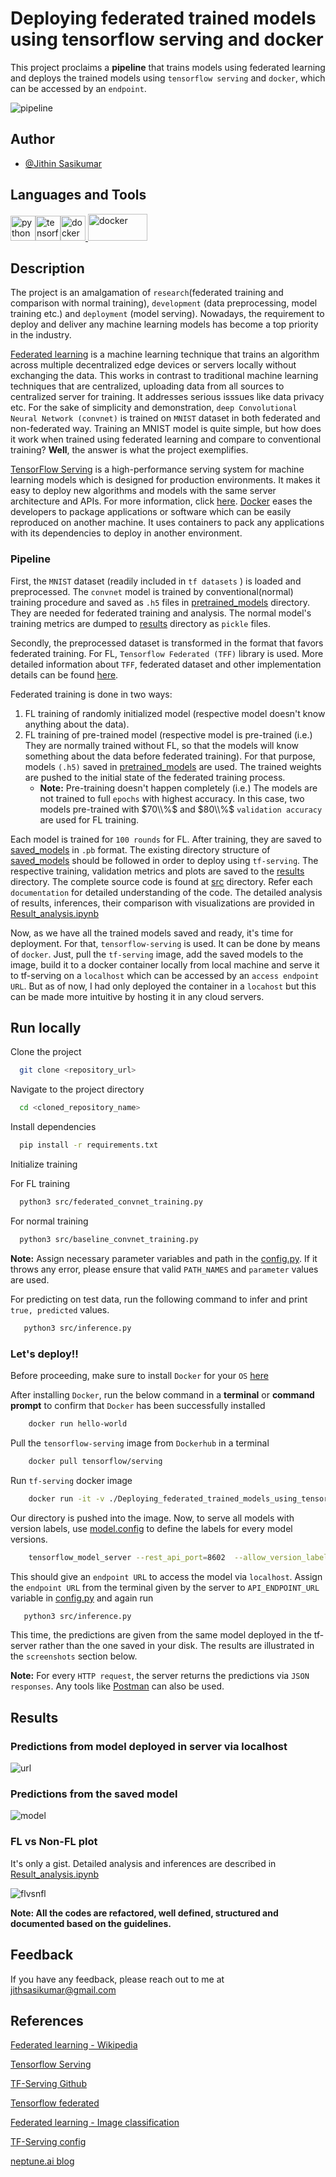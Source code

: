 # Deploying federated trained models using tensorflow serving and docker

This project proclaims a **pipeline** that trains models using federated learning and deploys the trained models using `tensorflow serving` and `docker`, which can be accessed by an `endpoint`.

![pipeline](./images/pipeline.jpeg)

## Author

- [@Jithin Sasikumar](https://www.github.com/Jithsaavvy)

<h2 align="left">Languages and Tools</h2>
<p align="left"><a href="https://www.python.org" target="_blank" rel="noreferrer"><img src="https://raw.githubusercontent.com/devicons/devicon/master/icons/python/python-original.svg" alt="python" width="40" height="40"/></a><a href="https://www.tensorflow.org" target="_blank" rel="noreferrer"><img src="https://www.vectorlogo.zone/logos/tensorflow/tensorflow-icon.svg" alt="tensorflow" width="40" height="40"/></a><a href="https://www.docker.com/" target="_blank" rel="noreferrer"><img src="https://raw.githubusercontent.com/devicons/devicon/master/icons/docker/docker-original-wordmark.svg" alt="docker" width="40" height="40"/></a><a href="https://numpy.org/" target="_blank" rel="noreferrer"> <img src="https://upload.wikimedia.org/wikipedia/commons/thumb/3/31/NumPy_logo_2020.svg/768px-NumPy_logo_2020.svg.png?20200723114325" alt="docker" width="95" height="43"/></a> </p>

## Description

The project is an amalgamation of `research`(federated training and comparison with normal training), `development` (data preprocessing, model training etc.) and `deployment` (model serving). Nowadays, the requirement to deploy and deliver any machine learning models has become a top priority in the industry.

[Federated learning](https://en.wikipedia.org/wiki/Federated_learning) is a machine learning technique that trains an algorithm across multiple decentralized edge devices or servers locally without exchanging the data. This works in contrast to traditional machine learning techniques that are centralized, uploading data from all sources to centralized server for training. It addresses serious isssues like data privacy etc.
For the sake of simplicity and demonstration, `deep Convolutional Neural Network (convnet)` is trained on `MNIST` dataset in both federated and non-federated way. Training an MNIST model is quite simple, but how does it work when trained using federated learning and compare to conventional training? **Well**, the answer is what the project exemplifies.

[TensorFlow Serving](https://www.tensorflow.org/tfx/guide/serving) is a high-performance serving system for machine learning models which is designed for production environments. It makes it easy to deploy new algorithms and models with the same server architecture and APIs. For more information, click [here](https://www.tensorflow.org/tfx/tutorials/serving/rest_simple). [Docker](https://www.docker.com/) eases the developers to package applications or software which can be easily reproduced on another machine. It uses containers to pack any applications with its dependencies to deploy in another environment.

### Pipeline

First, the `MNIST` dataset (readily included in `tf datasets` ) is loaded and preprocessed. The `convnet` model is trained by conventional(normal) training procedure and saved as `.h5` files in [pretrained_models](./pretrained_models/) directory. They are needed for federated training and analysis. The normal model's training metrics are dumped to [results](./results/) directory as `pickle` files. 

Secondly, the preprocessed dataset is transformed in the format that favors federated training. For FL, `Tensorflow Federated (TFF)` library is used. More detailed information about `TFF`, federated dataset and other implementation details can be found [here](https://www.tensorflow.org/federated). 

Federated training is done in two ways:
1. FL training of randomly initialized model (respective model doesn't know anything about the data).
2. FL training of pre-trained model (respective model is pre-trained (i.e.) They are normally trained without FL, so that the models will know something about the data before federated training). For that purpose, models `(.h5)` saved in [pretrained_models](./pretrained_models/) are used. The trained weights are pushed to the initial state of the federated training process.
    - **Note:** Pre-training doesn't happen completely (i.e.) The models are not trained to full `epochs` with highest accuracy. In this case, two models pre-trained with $70\\%$ and $80\\%$ `validation accuracy` are used for FL training.

Each model is trained for `100 rounds` for FL. After training, they are saved to [saved_models](./saved_models/)  in `.pb` format. The existing directory structure of [saved_models](./saved_models/) should be followed in order to deploy using `tf-serving`. The respective training, validation metrics and plots are saved to the [results](./results/) directory. The complete source code is found at [src](./src/) directory. Refer each `documentation` for detailed understanding of the code. The detailed analysis of results, inferences, their comparison with visualizations are provided in [Result_analysis.ipynb](./Result_analysis.ipynb)  

Now, as we have all the trained models saved and ready, it's time for deployment. For that, `tensorflow-serving` is used. It can be done by means of `docker`. Just, pull the `tf-serving` image, add the saved models to the image, build it to a docker container locally from local machine and serve it to tf-serving on a `localhost` which can be accessed by an `access endpoint URL`. But as of now, I had only deployed the container in a `locahost` but this can be made more intuitive by hosting it in any cloud servers.

## Run locally

Clone the project

```bash
  git clone <repository_url>
```

Navigate to the project directory

```bash
  cd <cloned_repository_name>
```

Install dependencies

```bash
  pip install -r requirements.txt
```

Initialize training

For FL training

```bash
  python3 src/federated_convnet_training.py
```
For normal training

```bash
  python3 src/baseline_convnet_training.py
```
**Note:** Assign necessary parameter variables and path in the [config.py](src/utilities/config.py). If it throws any error, please ensure that valid `PATH_NAMES` and `parameter` values are used.

For predicting on test data, run the following command to infer and print `true, predicted` values.

```bash
   python3 src/inference.py
```

### Let's deploy!! 

Before proceeding, make sure to install `Docker` for your `OS` [here](https://docs.docker.com/get-docker/)

After installing `Docker`, run the below command in a **terminal** or **command prompt** to confirm that `Docker` has been successfully installed

```bash
    docker run hello-world
```

Pull the `tensorflow-serving` image from `Dockerhub` in a terminal

```bash
    docker pull tensorflow/serving
```

Run `tf-serving` docker image

```bash
    docker run -it -v ./Deploying_federated_trained_models_using_tensorflow_serving_and_docker:/federated_model_serving -p 8602:8602 --entrypoint /bin/bash tensorflow/serving
```

Our directory is pushed into the image. Now, to serve all models with version labels, use [model.config](./model.config) to define the labels for every model versions.

```bash
    tensorflow_model_server --rest_api_port=8602  --allow_version_labels_for_unavailable_models --model_config_file=./model.config
```

This should give an `endpoint URL` to access the model via `localhost`. Assign the `endpoint URL` from the terminal given by the server to `API_ENDPOINT_URL` variable in [config.py](src/utilities/config.py) and again run

```bash
   python3 src/inference.py
```

This time, the predictions are given from the same model deployed in the tf-server rather than the one saved in your disk. The results are illustrated in the `screenshots` section below.

**Note:** For every `HTTP request`, the server returns the predictions via `JSON responses`. Any tools like [Postman](https://www.postman.com/) can also be used.

## Results

### Predictions from model deployed in server via localhost
![url](./images/modelserver_output.PNG)

### Predictions from the saved model
![model](./images/savedmodel_output.PNG)

### FL vs Non-FL plot

It's only a gist. Detailed analysis and inferences are described in [Result_analysis.ipynb](./Result_analysis.ipynb)  

![flvsnfl](./results/FL_vs_Non_FL/FL_nonFL_acuracy.png)

**Note:
All the codes are refactored, well defined, structured and documented based on the guidelines.**

## Feedback

If you have any feedback, please reach out to me at jithsasikumar@gmail.com


## References

[Federated learning - Wikipedia](https://en.wikipedia.org/wiki/Federated_learning)

[Tensorflow Serving](https://www.tensorflow.org/tfx/guide/serving)

[TF-Serving Github](https://github.com/tensorflow/serving)

[Tensorflow federated](https://www.tensorflow.org/federated)

[Federated learning - Image classification](https://www.tensorflow.org/federated/tutorials/federated_learning_for_image_classification)

[TF-Serving config](https://www.tensorflow.org/tfx/serving/serving_config)

[neptune.ai blog](https://neptune.ai/blog/how-to-serve-machine-learning-models-with-tensorflow-serving-and-docker)



